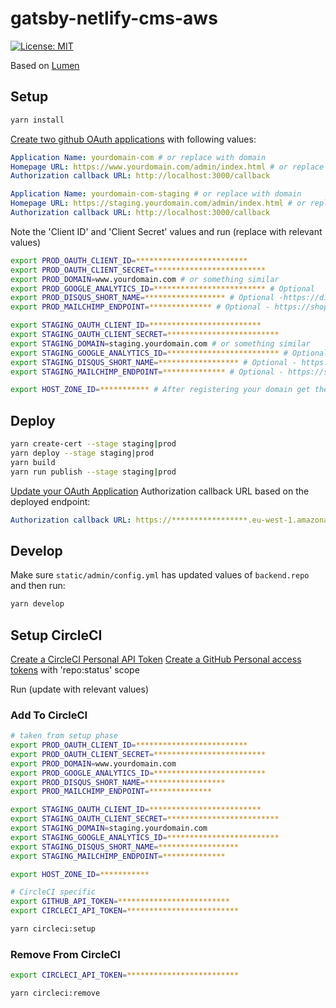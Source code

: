 # gatsby-netlify-cms-aws

[![License: MIT](https://img.shields.io/badge/License-MIT-yellow.svg)](https://opensource.org/licenses/MIT)

Based on [Lumen](https://github.com/alxshelepenok/gatsby-starter-lumen)

## Setup

```bash
yarn install
```

[Create two github OAuth applications](https://github.com/settings/applications/new) with following values:

```yaml
Application Name: yourdomain-com # or replace with domain
Homepage URL: https://www.yourdomain.com/admin/index.html # or replace netlify cms admin page
Authorization callback URL: http://localhost:3000/callback

Application Name: yourdomain-com-staging # or replace with domain
Homepage URL: https://staging.yourdomain.com/admin/index.html # or replace netlify cms admin page
Authorization callback URL: http://localhost:3000/callback
```

Note the 'Client ID' and 'Client Secret' values and run (replace with relevant values)

```bash
export PROD_OAUTH_CLIENT_ID=*************************
export PROD_OAUTH_CLIENT_SECRET=*************************
export PROD_DOMAIN=www.yourdomain.com # or something similar
export PROD_GOOGLE_ANALYTICS_ID=************************* # Optional
export PROD_DISQUS_SHORT_NAME=****************** # Optional -https://disqus.com/
export PROD_MAILCHIMP_ENDPOINT=************** # Optional - https://shopify.barrelny.com/where-do-i-find-the-mailchimp-signup-url/

export STAGING_OAUTH_CLIENT_ID=*************************
export STAGING_OAUTH_CLIENT_SECRET=*************************
export STAGING_DOMAIN=staging.yourdomain.com # or something similar
export STAGING_GOOGLE_ANALYTICS_ID=************************* # Optional
export STAGING_DISQUS_SHORT_NAME=****************** # Optional - https://disqus.com/
export STAGING_MAILCHIMP_ENDPOINT=************** # Optional - https://shopify.barrelny.com/where-do-i-find-the-mailchimp-signup-url/

export HOST_ZONE_ID=*********** # After registering your domain get the host zone id from https://console.aws.amazon.com/route53/home#hosted-zones:
```

## Deploy

```bash
yarn create-cert --stage staging|prod
yarn deploy --stage staging|prod
yarn build
yarn run publish --stage staging|prod
```

[Update your OAuth Application](https://github.com/settings/developers) Authorization callback URL based on the deployed endpoint:

```yaml
Authorization callback URL: https://*****************.eu-west-1.amazonaws.com/***/callback
```

## Develop

Make sure `static/admin/config.yml` has updated values of `backend.repo` and then run:

```bash
yarn develop
```

## Setup CircleCI

[Create a CircleCI Personal API Token](https://circleci.com/account/api)
[Create a GitHub Personal access tokens](https://github.com/settings/tokens/new) with 'repo:status' scope

Run (update with relevant values)

### Add To CircleCI

```bash
# taken from setup phase
export PROD_OAUTH_CLIENT_ID=*************************
export PROD_OAUTH_CLIENT_SECRET=*************************
export PROD_DOMAIN=www.yourdomain.com
export PROD_GOOGLE_ANALYTICS_ID=*************************
export PROD_DISQUS_SHORT_NAME=******************
export PROD_MAILCHIMP_ENDPOINT=**************

export STAGING_OAUTH_CLIENT_ID=*************************
export STAGING_OAUTH_CLIENT_SECRET=*************************
export STAGING_DOMAIN=staging.yourdomain.com
export STAGING_GOOGLE_ANALYTICS_ID=*************************
export STAGING_DISQUS_SHORT_NAME=******************
export STAGING_MAILCHIMP_ENDPOINT=**************

export HOST_ZONE_ID=***********

# CircleCI specific
export GITHUB_API_TOKEN=*************************
export CIRCLECI_API_TOKEN=*************************

yarn circleci:setup
```

### Remove From CircleCI

```bash
export CIRCLECI_API_TOKEN=*************************

yarn circleci:remove
```

